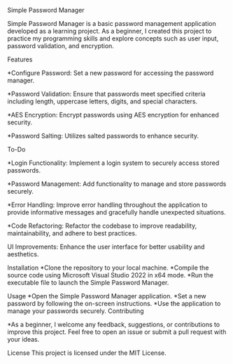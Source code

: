 Simple Password Manager

Simple Password Manager is a basic password management application developed as a learning project. 
As a beginner, I created this project to practice my programming skills and explore concepts such as user input, password validation, and encryption.

Features

*Configure Password: Set a new password for accessing the password manager.

*Password Validation: Ensure that passwords meet specified criteria including length, uppercase letters, digits, and special characters.

*AES Encryption: Encrypt passwords using AES encryption for enhanced security.

*Password Salting: Utilizes salted passwords to enhance security.


To-Do

*Login Functionality: Implement a login system to securely access stored passwords.

*Password Management: Add functionality to manage and store passwords securely.

*Error Handling: Improve error handling throughout the application to provide informative messages and gracefully handle unexpected situations.

*Code Refactoring: Refactor the codebase to improve readability, maintainability, and adhere to best practices.

 UI Improvements: Enhance the user interface for better usability and aesthetics.


Installation
*Clone the repository to your local machine.
*Compile the source code using Microsoft Visual Studio 2022 in x64 mode.
*Run the executable file to launch the Simple Password Manager.

Usage
*Open the Simple Password Manager application.
*Set a new password by following the on-screen instructions.
*Use the application to manage your passwords securely.
Contributing

*As a beginner, I welcome any feedback, suggestions, or contributions to improve this project. Feel free to open an issue or submit a pull request with your ideas.

License
This project is licensed under the MIT License.
